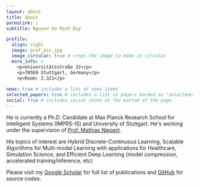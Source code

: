 ```yaml
---
layout: about
title: about
permalink: /
subtitle: Nguyen Ho Minh Duy

profile:
  align: right
  image: prof_pic.jpg
  image_circular: true # crops the image to make it circular
  more_info: >
    <p>Universitätsstraße 32</p>
    <p>70569 Stuttgart, Germany</p>
    <p>Room: 2.321</p>
 
news: true # includes a list of news items
selected_papers: true # includes a list of papers marked as "selected={true}"
social: true # includes social icons at the bottom of the page
---
```

He is currently a Ph.D. Candidate at Max Planck Research School for Intelligent Systems (IMPRS-IS) and University of Stuttgart. He's working under the supervision of [Prof. Mathias Niepert](https://www.matlog.net/).

His topics of interest are Hybrid Discrete-Continuous Learning, Scalable Algorithms for Multi-modal Learning with applications for Healthcare, Simulation Science, and Efficient Deep Learning (model compression, accelerated training/inference, etc) 

Please visit my [Google Scholar](https://scholar.google.com/citations?user=_NIyeykAAAAJ) for full list of publications and [GitHub](https://github.com/duyhominhnguyen) for source codes.

